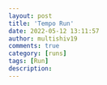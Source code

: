 ```yaml
---
layout: post
title: 'Tempo Run'
date: 2022-05-12 13:11:57
author: multishiv19
comments: true
category: [runs]
tags: [Run]
description: 
---
```


<div width='100%' class='strava-embed-placeholder' data-embed-type='activity' data-embed-id='7128117550'></div>
<script src='https://strava-embeds.com/embed.js'></script>
